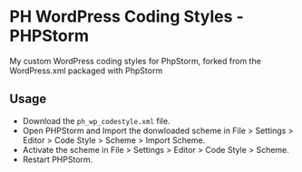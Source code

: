 PH WordPress Coding Styles - PHPStorm
==========================================

My custom WordPress coding styles for PhpStorm, forked from the WordPress.xml packaged with PhpStorm

## Usage

* Download the `ph_wp_codestyle.xml` file. 
* Open PHPStorm and Import the donwloaded scheme in File > Settings > Editor > Code Style > Scheme > Import Scheme.
* Activate the scheme in File > Settings > Editor > Code Style > Scheme.
* Restart PHPStorm.
